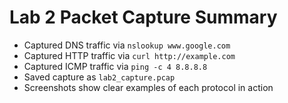 # Lab 2 Packet Capture Summary

- Captured DNS traffic via `nslookup www.google.com`
- Captured HTTP traffic via `curl http://example.com`
- Captured ICMP traffic via `ping -c 4 8.8.8.8`
- Saved capture as `lab2_capture.pcap`
- Screenshots show clear examples of each protocol in action

